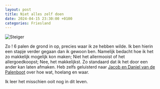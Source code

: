 ```yaml
---
layout: post
title: Niet alles zelf doen
date: 2024-04-15 23:30:00 +0100
categories: Friesland
---
```


![Steiger](../assets/2024-04-15_steiger.jpeg)


Zo ! 6 palen de grond in op, precies waar ik ze hebben wilde. Ik ben hierin een stapje verder gegaan dan ik gewoon ben. Namelijk bedacht hoe ik het zo makkelijk mogelijk kon maken; Niet het allermooist of het allergoedkoopst; Nee, het makkelijkst. Zo standaard dat ik het door een ander kan laten afmaken. Heb zelfs geluisterd naar [Jacob en Daniel van de Palenboot](https://https://www.deboerendegroot.nl/) over hoe wat, hoelang en waar.

Ik leer het misschien ooit nog in dit leven.